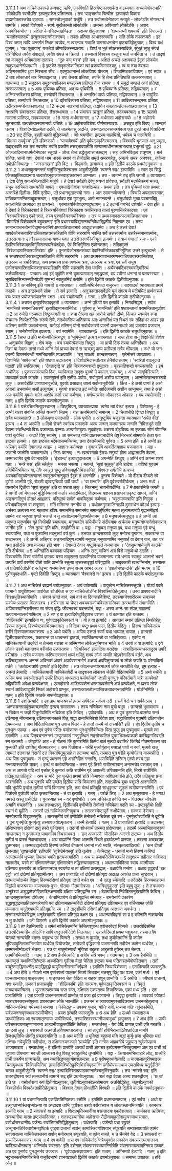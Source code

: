 

  
3.11.1
1 अथ नाचिकेतकाण्डे हव्यवाट् ऋषिः, एकविंशतिं हिरण्येष्टकाश्शर्करा वाऽभ्यक्ता नाभ्यामेवोपदधाति 'लोकोऽसि स्वर्गोऽसि' इत्यनुवाकेन प्रतिमन्त्रम् । तत्र 'पाङ्क्तमेव चिन्वीत' इत्यादयो विकारा ब्राह्मणोक्तास्तत्रैव द्रष्टव्याः । समस्तोऽनुवाको यजूंषि । तत्र सर्वात्मत्वेनेष्टका स्तयूते - लोकोऽसि भोगस्थानं त्वमसि । लाको विशेष्यते - स्वर्गः सुखैकान्तो लोकोऽसि । अनन्तः अविनाशो लोकोऽसि । अपारः अनवधिकभोगः । अक्षितः केनचिदप्यखण्डितः । अक्षय्यः क्षेतुमशक्यः । 'क्षय्यजय्यौ शक्यार्थे' इति निपात्यते । 'ययतोश्चातदर्थे' इत्युत्तरपदान्तोदात्तत्वम् । तपसः प्रतिष्ठा आधारस्त्वमसि । सति लोके तपस्तप्यते । इदं विश्वं जगत् त्वयि अन्तर्गतं स्थितं त्वय्येव, न त्वदन्यत्र गच्छति यागसाधनत्वेन वृष्ट्यादिहेतुत्वात् । विश्वं यक्षं पूज्यम् । 'यक्ष पूजायाम्' यजतेर्वा औणादिकस्सप्रत्ययः । विश्वं च भूतं संपन्नसस्यादिकं, सुभूतं सुष्ठु संपन्नं परिनिष्ठितं त्वयैव संपाद्यते, त्वयैव संपन्नं च क्रियते । तस्मात्त्वं विश्वस्य वस्तुनः भर्ता जनयिता च । तं तादृशं त्वां कामदुघं अभिमतानां दातारम् । 'दुहः कप् घश्च' इति कप् । अक्षितं अचलं अक्षयफलं ईदृशं लोकमेव त्वदुपदधानेनोपदधामि । हे इष्टके! तादृशलोकात्मिकां त्वां प्रजापतिस्सादयतु । त्वं च तया देवतया अङ्गिरसामिव ध्रुवा निश्चला सीद । एवमुपधानान्तं लोकविषयं योज्यम् । शिष्टमिष्टकाविषयम् । एवं सर्वत्र ॥
2 तपः लोकाधारं तत्र निष्पाद्यत्वात् । तपः तेजसः प्रतिष्ठा, तपसि हि तेजः प्रतितिष्ठति तत्कारणत्वात् । गतमन्यत् ॥
3 समुद्रस्य समुद्द्रवणशीलस्य मण्डलस्य प्रतिष्ठा तेजः रश्मयः ॥
4 समुद्रो मण्डलं अपां प्रतिष्ठा, तत्कारणत्वात् ॥
5 आपः पृथिव्याः प्रतिष्ठा, अद्भ्यः पृथिवीति ॥
6 पृथिव्यग्नेः प्रतिष्ठा, तद्विषयत्वात् ॥
7 अग्निरन्तरिक्षस्य प्रतिष्ठा, तस्योपरि स्थितत्वात् ॥
8 अन्तरिक्षं वायोः प्रतिष्ठा, तद्विषयत्वात् ॥
9 वायुर्दिवः प्रतिष्ठा, तस्योपरि स्थितत्वात् ॥
10 द्यौरादित्यस्य प्रतिष्ठा, तद्विषयत्वात् ॥
11 आदित्यश्चन्द्रमसः प्रतिष्ठा, तदीयरश्म्यधीनप्रकाशत्वात् ॥
12 चन्द्रमा नक्षत्राणां प्रतिष्ठा, तद्योगेन कालावच्छेदकत्वान्नक्षत्राणाम् ॥
13 नक्षत्राणि संवत्सरस्य प्रतिष्ठा, तैरारब्धत्वात् ॥
14 संवत्सर ऋतूनां प्रतिष्ठा, तदवयवत्वात् ॥
15 ऋतवो मासानां प्रातिष्ठा, तदवयवत्वात् ॥
16 मासा अर्धमासानाम् ॥
17 अर्धमासा अहोरात्रयोः ॥
18 अहोरात्रे भूतभव्ययोः उत्पन्नोत्पत्स्यमानयोः प्रतिष्ठे ॥
19 अहोरात्रविशेषाः पौर्णमास्यादयः । अन्नदुघ इति क्विप् । छान्दसं घत्वम् । पित्रादिभ्योऽन्नमेता ददति, ते चान्नमेतासु अदन्ति, तस्मादन्नादनसामर्थ्यवत्य एता दुहते चान्नं पित्रादिम्यः ॥
20 राट् दीप्तिः, बृहती महती बुद्धिरुच्यते । श्रीः श्रयणीया, इन्द्रस्य पालयित्री, धर्मस्य च पालयित्री । 'विभाषा सपर्वूस्य' इति ङीब्नकारौ । 'पत्यावैश्वर्ये' इति पूर्वपदप्रकृतिस्वरत्वम् । विश्वमपि भूतजातं अनु प्रभूता, यद्यद्भवति तत्र तत्र स्वयमेव भवति प्रकर्षेण तत्तद्भावयतीति तस्यात्माधीनात्मलाभत्वात् प्रभूतत्वं बुद्धेः ॥
21 ओजआदिनानाधर्मत्वेनेष्टका स्तूयते - ओजः तेजः तद्धेतुत्वात्ताच्छब्द्यम् । सहः अभिभवितृत्वं शत्रूणाम् । बलं शक्तिः, भ्राजो यशः, देवानां धाम धारकं स्थानं वा तेजोऽसि अमृतं अमरणहेतुः, अमर्त्यः अमरः अनश्वर:, तपोजाः तपोऽभिनिष्पाद्यः । 'जनसनखन' इति विट् । 'विड्वनोः, इत्यात्वम् ॥
इति द्वितीये काठके प्रथमोऽनुवाकः ॥  
3.11.2
1 अध्वराहुत्यनन्तरं चतुर्भिरनुवाकैश्चतस्र आहुतीर्जुहोति 'त्वमग्ने रुद्रः' इत्यादिभिः ॥ स्वत एव सिद्धे एकैकाहुतिख्यापनाय चत्वारोऽनुवाकास्स्वाहाकारान्ता आम्नाताः । तत्र - त्वमग्ने रुद्र इति जगती ॥ व्याख्याताः । देवा देवेषु श्रयध्वमित्यादीनि यजूंषि । हे देवाः! सर्वेऽपि देवेषु श्रयध्वं प्रविशत, सर्वेऽपि मदर्थमैकथ्यं भजत, संभूय मदभिमतं साधयतेति यावत् । एवमाद्येनोक्त्वा गणशोऽप्याह - प्रथमा इति । तत्र पृथिव्यां गताः प्रथमा:, अन्तरिक्षे द्वितीयाः, दिवि तृतीयाः, एते प्रधानभूतास्त्रयो गणाः । अत एवामन्त्र्योच्यन्ते । त्रिष्वपि अपदात्परत्वात् षाष्ठिकमामन्त्रिताद्युदात्तत्वम् । चतुर्थादय एषां गुणभूताः, अतो नामन्त्र्यन्ते । चतुर्थादयो भूत्वा पञ्चमादिषु श्रयध्वमिति प्रथमादय एव प्रार्थ्यन्ते । एवमात्रयस्त्रिंशद्गणाद्द्रष्टव्यम् ॥
2 इदानीं गणभेदं दर्शयति - देवा इति ॥ हे देवाः! हे त्रिरेकादशाः! हे त्रिस्त्रयस्त्रिंशाः! त्रिरेकादश त्रयस्त्रिंशत् तासां पूरणास्त्रिरेकादशाः । एवं त्रिस्त्रयस्त्रिंशत् एकोनशतं, तस्य पूरणास्त्रिस्त्रयस्त्रिंशाः । तत्र च प्रथमस्यापदात्परत्वान्निघाताभावः । 'विभाषितं विशेषवचने बहुवचनम्' इति प्रथमस्याविद्यमानत्वनिषेधाद्द्वितीयं निहन्यत एव । तस्य सामान्यवचनत्वेनाविद्यमानत्वनिषेधाभावान्निघाताभावे आद्युदात्तत्वमेव । अथ हे उत्तरे देवाः! यावदेकोनचत्वारिंशदधिकशतत्रयसहितानि त्रीणि सहस्राणि भवन्ति सर्वे उत्तरवर्त्मानः उत्तरैस्समानवर्त्मानः, उत्तरसत्त्वानः उत्तरैस्समानप्राधान्याश्च भवत उत्तरोत्तरगणैरेकीभूता इत्यर्थः । तत्रायं गणानां क्रमः - एको देवस्त्रिभिरेकादशभिर्गुणितस्त्रयस्त्रिंशद्देवाः, ऐवं त्रिभिर्गुणिता एकोनशतम् । तदिदमुक्तं 'त्रिरेकादशास्त्रिस्रयस्त्रिंशाः' इति । पुनरप्येकोनशतसंख्या देवास्त्रिभिरेकादशभिर्गुणिता उत्तरे इत्युच्यन्ते । ते च सप्तषष्ट्यधिकशतद्वयसहितानि त्रीणि सहस्राणि । अथ प्रथमस्यावान्तरगणस्याधिपतयस्त्रयस्त्रिंशत्, उत्तरस्य च त्रयस्त्रिंशत्, अथ प्रथमस्य प्रधानगणस्य त्रयः, उत्तरस्य च त्रयः, एवं सर्वे संभूय एकोनचत्वारिंशदधिकशतत्रयसहितानि त्रीणि सहस्राणि देवा भवन्ति । अथैवंभवद्भिरत्रभवद्भिरित्थं कर्तव्यमित्याह - यत्कामः अहं इदं जुहोमि तन्मे युष्मत्प्रसादात् समृद्ध्यतां, वयं रयीणां धनानां च पतयस्स्याम । भूरादिवासिभ्यस्सर्वेभ्योऽपि युष्मभ्यं स्वाहुतमिदं करोमि ॥
इति द्वितीये काठके द्वितीयोऽनुवाकः ॥  
3.11.3
1 अग्नाविष्णू इति गायत्री ॥ व्याख्याता । राज्ञीत्यष्टिर्नवपदा यजुरन्ता । राज्ञ्यादयो व्याख्याताः प्रथमे काठके । अत्र इन्द्रस्थाने सोमः । ते सर्व इत्यादि । अनुक्रान्तास्सर्वेऽपि यूयं संगत्य मे मदीयमिदं प्रार्थनारूपं वचः प्रावत प्रयोजनसंपादनेन रक्षत । वयं स्यामेत्यादि । गतम् ॥
इति द्वितीये काठके तृतीयोऽनुवाकः ॥  
3.11.4
1 अन्नपत इत्युपरिष्टाद्बृहती ॥ व्याख्याता । अग्ने पृथिवी पत इत्यादि । निगदसिद्धम् । सर्वत्र 'नामन्त्रिते समानाधिकरणे' इत्यविद्यमानत्वनिषेधः । पूर्वस्य तु 'नामन्त्रिते' इति षष्ठ्यन्तानां परामन्त्रितानुप्रवेशः ॥
2 आ रुचेति पञ्चपदा त्रिष्टुब्जगती वा ॥ रुचा दीप्त्या अहं आरोचे सर्वतो दीप्ये, किंचाहं स्वयमेव रुचा रोचमानः निरपेक्षदीप्तिः रुरुचे रोचै, तदर्थमतीत्य अतिक्रम्य अदः अन्तरिक्षं यत् स्थितं स्वः तदिहाभर आहर इह अस्मिन् कर्मणि फलत्वेनानय, यतोऽहं तस्मिन् योनौ सर्वार्थकारणे प्रजनौ प्रजननाधारे अहं प्रजायेय प्रजावान् स्याम् । जनेरौणादिक इप्रत्ययः । वयं स्यामेति । व्याख्यातम्5 ॥
इति द्वितीये काठके चतुर्थोऽनुवाकः ॥  
3.11.5
1सप्त त इति मध्येज्योतिस्त्रिष्टुप् ॥ 'भूमिर्भूम्ना' इत्यत्र व्याख्याता । सप्त होत्रा अनु विद्वानिति विशेषः - अनुक्रमेण विद्वान् । शेषं यजुः । वयं स्यामेत्येकपदा त्रिष्टुप् । या प्राची दिक् तस्या अग्निर्देवता । अथ दिशां या देवताः तासां मध्ये अग्निं देवं प्राच्या देवतां स ऋच्छतु प्राप्य प्रलीयतां तत्रैव क्षीयताम् । कः? यो जनः एतस्यै दिशस्संबन्धी मामभिदासति उपक्षपयति । 'दमु उपक्षये' छान्दसमात्वम् । एतेनोत्तरे व्याख्याताः । दिशामिति 'सावेकाचः' इति षष्ठ्या उदात्तत्वम् । दिशोऽभिदासतीत्यत्र तेनैवोदात्तत्वम् । 'स्वरितो वाऽनुदाते पदादौ' इति स्वरितत्वम् । 'देवताद्वन्द्वे च' इति मित्रावरुणशब्दो द्व्युदात्तः । बृहस्पतिशब्दो वनस्पत्यादिः । इयं अधोदिक् । पुरुषस्सर्वस्यापि दिक्, व्यापित्वात् तादृशः पुरुषो मे कामान् समर्धयतु । अन्धो जागृविरित्यादि । व्याख्यातं प्रथमे काठके । उषसमुषसं इति तृतीयः पर्यायः, सर्वामुषसं अशीय व्याप्नुयाम् । अश्नोतेश्छान्दसश्शपो लुक् । असावेहीति प्राणापानावुच्येते, युवयोः प्रसादात् उषसं सर्वामश्नुवीयेति । किंच - हे असो प्राण! हे असो अपान! उभयार्थम् असौ इत्युक्तम् । युवयोः प्रसादात् इदं ज्योतिः आदित्यमपि अशीय आप्नुयाम्, तथा हे असो अपः कर्माणि युवयोः बलेन अशीय कर्ता स्यां कर्मणाम् । वर्णव्यत्ययेन औकारस्य ओकारः । वयं स्यामेत्यादि । गतम् ॥
इति द्वितीये काठके पञ्चमोऽनुवाकः ॥  
3.11.6
1 यत्तेऽचितमित्युपस्थानम् ॥ त्रिष्टुबियम्, व्याख्यातप्राया 'त्वमेव त्वां वेत्थ' इत्यत्र । विशेषस्तु - हे अग्ने! यत्तव संबन्धि अचितं यच्चापि चितम् । यत्त ऊनमित्यादि समानम् ॥
2 चितश्चेति द्विपदा त्रिष्टुप् ॥ तत्रैव व्याख्याता9 ॥
3 लोकंपृणा उपदधाति - लोकं पृणेति ॥ अनुष्टुबियं यजुरन्ता व्याख्याता 'अपेत वीत' इत्यत्र ॥
4 ता अस्येति ॥ दिवो रोचने स्वर्गस्य प्रकाशके अस्य जन्मन् यजमानस्य जन्मनि निमित्तभूते सति देवानां संबन्धिन्यो विशः प्रजारूपाः पृश्नयः अल्पगोसदृशाः सूददोहसः अन्नस्य दोहयित्र्यः ता इष्टकाः सोमं श्रीणन्ति पक्वं कुर्वन्ति । कदा? त्रिषु सवनेषु । आ समन्तात् यानि प्रातस्सवनादीनि तेषु निरन्तरं सोमपाके हेतव एता इष्टका इत्यर्थः । एता इष्टकाः यद्देवतासम्बन्धिन्यः, तया देवतयेत्यादि पूर्ववत् ॥
5 अग्न इति ॥ हे अग्ने! इह अस्मिन् कर्मणि देवानावह आह्वय । जज्ञानः कर्तव्यज्ञः । वृक्तबर्हिषे आवर्तितयज्ञाय यजमानाय । यद्वा - जज्ञानो जातोसि यजमानार्थम् । लिटः कानच् । नः खल्वस्माकं ईड्यः स्तुत्यो होता आह्वाताऽसि देवानां, तस्मात्त्वामेव ब्रूमो देवानावहेति । 'ईडवन्द' इत्याद्युदात्तत्वम् ॥
6 अगन्मेति त्रिष्टुप् ॥ अग्निं वयं अगन्म शरणं गताः । 'मन्त्रे घस' इति च्लेर्लुक् । मनसा भक्त्या । महान्तं, 'सुपां सुलुक्' इति डादेशः । यविष्ठं युवतमं हविर्भिर्मिश्रयितारं वा, देवैः स्वाहुतं सुष्ठु हविषामाहुतिभिराराधितं, विश्वतः सर्वतोपि प्रत्यञ्चं अस्मदाभिमुख्येनागच्छन्तं स्वाहुतत्वेनानुकूलं ईदृशं तं अगन्मेति । पुनश्च विशेष्यते - यो दीदाय दीप्यते स्वे दुरोणे आत्मीये गृहे, रोदसी द्यावापृथिव्यौ उर्वी उर्व्यौ । 'वा छन्दसि' इति पूर्वसवर्णदीर्घत्वम् । अन्तः मध्ये । व्यत्ययेन द्वितीया 'सुपां सुलुक्' इति वा षष्ठ्या लुक् । चित्रभानुः चायनीयदीप्तिः ॥
7 मेधाकारमिति जगती ॥ हे अग्ने! त्वां मेधाकारं बुद्धिस्थितानां कर्तारं संपादयितारं, विदथस्य यज्ञस्य प्रसाधनं प्रकृष्टं साधनं, अग्निं अङ्गनादिगुणं होतारं आह्वातारं, परिभूतमं सर्वतो भावयितृतमं कर्मणाम् । 'बहुलमन्यत्रापि' इति णिलुक् । परिभावयितृतमं वा शत्रूणाम् । मतिं मतिमन्तं मननीयं वा । यथोक्तगुणशालिनाऽपि दुराराधेन कोऽर्थ इत्याह - अर्भस्य अल्पस्य महः महतश्च हविषः समानमित् समानमेव समानतुष्टिमेव महता तुल्यमल्पमपि गृह्णानमीदृशं त्वामेव नरः मनुष्याः वृणते भजन्ते न तु त्वत्तोऽन्यमनीदृशमहिमानम् ॥
8 मनुष्वत्त्वेत्यनुष्टुप् ॥ हे अग्ने! त्वां मनुष्वत् मनुष्यमिव गृहे निधीमहि स्थापयाम, मनुष्यवदेव समिधीमहि संदीपयामः अर्चयामः मनुष्ययोग्यानेवोपचारान् जानीम इति । 'तेन तुल्यं' इति वतिः, तदर्हतीति वा । यद्वा - मनुष्वत् मनुष्या इव, यथा मनुष्या गृहे बन्धुं स्थापयन्ति, यथा च पूजयन्ति तदनुरूपं वयं कुर्मः । उभयत्र छान्दसश्शपो लुक् मनोश्च षुगागमः, सकारान्तं वा शब्दान्तरम् । हे अग्ने! अङ्गिरः अङ्गनादिगुण त्वमपि मनुष्वत् मनुष्याणामिव मनुष्यार्हं वा देवान् यज, ततः परं यथा प्रसीदसि तथा यजामह इति भावः । देवायते देवान् यष्टुमिच्छते यजमानाय । 'देवसुम्नयोर्यजुषि काठके' इति दीर्घत्वम् ॥
9 अग्निर्हीति पञ्चपदा पङ्क्तिः ॥ अग्निः खलु वाजिनं अन्नं विशे मनुष्येभ्यो ददाति । विश्वचर्षणिः विश्वं चर्षणीयं ज्ञातव्यं यस्य तादृशस्स खल्वग्निरेव यजमानस्य राये धनाय स्वाभुवं आत्मनो भवनं उत्पत्तिं वार्यं वरणीयं प्रीतो याति प्राप्नोति स्तुत्या तृप्तस्तादृग्रूपं परिगृह्णाति । तादृक्कारी खल्वग्निर्नाम, तस्मात्स त्वं प्रतिपादितोऽग्निः स्तोतृभ्यः यजमानेभ्यः इषम् अन्नम् आभर आहर । 'हृग्रहोर्भश्छन्दसि' इति भत्वम् ॥
10 पुरीषमुपदधाति - पृष्टो दिवीति त्रिष्टुप् ॥ व्याख्याता 'वैश्वानरो नः' इत्यत्र ॥
इति द्वितीये काठके षष्ठोऽनुवाकः ॥  
3.11.7
1 अथ नाचिकेतं ब्राह्मणं त्रयोऽनुवाकाः - अयं वावेत्यादि ॥ वायुत्वेन नाचिकेतस्स्तूयते । योऽयं पवते पवमानो वायुर्विश्वस्य पावयिता शोधयिता स एव नाचिकेतोऽग्निः विश्वस्थितिहेतुत्वात् । तस्य प्राक्पवनादीनि शिरःप्रभृतिस्थानीयानि । संवानं संगतं वानं, समं वानं वा दिगन्तरविशिष्टं, तदस्याग्नेश्शरीरस्य समञ्चनं संकोचः प्रसारणं विस्तारश्च । शरीरगता या चेष्टा अवयवसंकोचविस्तारात्मिका तत्स्थानीयं संवानमिति । अपिचास्याग्निशरीरस्य सा संपत् वृद्धिः जीवनवत्त्वं यदन्तर्वानं, यद्वा - अस्य अग्नेः सा संपत् माहात्म्यं यत्पवमानवत्सर्वगामित्वम् ॥
2 सꣳ ह वा इत्यादिर्यष्टुर्विदुषश्च प्रशंसा ॥ यं कामयत इति यत्कामः । 'शीलिकामि' इत्यादिना णः, पूर्वपदप्रकृतिस्वरत्वं च । यो ह वा इत्यादि । आयतनं स्थानं प्रतिष्ठा स्थितिहेतुः हिरण्यं तदुभयं, हिरण्येष्टकाभिरुपधानात् । विदित्वा यष्टुः प्रथमं फलं, द्वितीयं वेदितुः । हिरण्यं नाचिकेतस्य शरीरं हिरण्यात्मकत्वात्तस्य ॥
3 अथो यथेति ॥ अपिच उत्तप्तं स्वर्णं यथा भाय्यात् भायात् । छान्दसो द्वितीययकारोपजनः, यकारान्तं वा धात्वन्तरं द्रष्टव्यं, स्वार्थिकण्यन्तो वा भातिर्द्रष्टव्यः । एवमेव स नाचिकेतयाजी तद्बेदी च तेजसा यशसा च अस्मिꣳश्च लोकेऽमुष्मिꣳश्च भाति ॥
4 उरवो ह वा इत्यादि ॥ द्वये लोकाः उरवो महान्तश्च वरीयांस उरुतराश्च । 'प्रियस्थिर' इत्यादिना वरादेशः । तत्रादित्यस्याधस्तादुरव उपरि वरीयांसः । तत्रैष यजमानः कश्चिदन्तवन्तं क्षय्यं क्षपितुं शक्यं लोकं जयति योऽवरेणादित्यं वर्तते, अथ कश्चिद्यजमानः अनन्तं अविनाशं अपारं अपर्यवसानभोगं अक्षय्यं क्षपयितुमशक्यं च लोकं जयति यः परेणादित्यं वर्तते । 'ततोऽन्यत्रापि दृश्यते' इति द्वितीया । तत्र कोऽनन्तमपारमक्षथ्यं लोकं जयतीति चेत्, ब्रूम इत्याह - अनन्तं हेत्यादि । नाचिकेतयाजी नाचिकेतवेदी च तादृशस्य लोकस्य जेतेति वेदितव्यमिति ॥
5 अथो यथेति ॥ अपिच यथा रथस्योत्सङ्गे उपरि तिष्ठन् अधस्तात् पर्यावर्तमाने पक्षसी पुनःपुनः परिवर्तमाने चक्रे प्रत्यपेक्षते तद्विषयिणी अपेक्षा प्रत्यपेक्षणम् । एवमहोरात्रे आदित्यवशेनाधस्तात्प्रवर्तमाने अयं प्रत्यपेक्षते, न ह्यस्य लोकं स्थानं आदित्यादुपरि स्थितं अहोरात्रे प्राप्नुतः, तस्मात्कालतोऽनवच्छिन्नत्वादनन्तत्वमिति । योऽग्निमिति । गतम् ॥
इति द्वितीये काठके सप्तमोऽतुवाकः ॥  
3.11.8
1 उशन्नित्यादि ॥ उशन्नाम याजश्रवसोऽपत्यं सर्ववेदसं सर्वस्वं ददौ । सर्वं वेदो धनं सर्ववेदसम् । 'अनसन्नन्तान्नपुंसकाच्छन्दसि' इत्यच् समासान्तः । तस्य नचिकेता नाम पुत्रो बभूव । छान्दसो भूभावाभावः । न चिकेत न जज्ञौ पितुर्भावमिति नचिकेता इति केचित् । पृषोदरादिः । अथ तं पुत्रं कुमारमेव बालमेव सन्तं दक्षिणासु नीयमानासु दक्षिणानयनकाले पितुः श्रद्धा दानाभिनिवेशो विवेश प्राप, श्रद्धातिशयेन पुत्रमपि दक्षिणात्वेन देयममन्यत । अथ विदिताभिप्रायः पुत्र उवाच पितरं - हे तात! कस्मै मां दास्यसि? इति । एंव द्वितीयं तृतीयं च पुनःपुनः पप्रच्छ । अथ एवं पुत्रेण परीतः पर्याक्रान्तः पुनःपुनर्निर्बन्धितः पिता क्रुद्ध इव पुत्रमुवाच - मृत्यवे त्वा ददामीति । अथ पितृवचनानन्तरं मृत्युसकाशं गन्तुमुत्थितं सहसोच्चलितं पुत्रमभिलक्ष्याकाशे काचिद्वागभिवदति स्म उत्तस्थौ । कीदृशी? आह - हे गौतम! किं कुमारमिति किमेवं बालं मृत्यवे ददासि? किमिदं गौतमगोत्रस्य तव युज्यते? इति दर्शयितुं गौतमग्रहणम् । अथ पितोवाच - परेहि मृत्योर्गृहान् यथाऽहं पापो न स्यां, मृत्यवे खलु त्वामदां दत्तवानहं नेदानीं दत्तं निवर्तयितुमुत्सहे न तदन्यथा भाति, तस्मात् पुत्र परेहि मृत्योर्गहान् यास्यसीति । अथ पिता पुत्रमुवाच - तं मृत्युं प्रवसन्तं गृहे असंनिहितं गन्तासि, असन्निहिते तस्मिन् मृत्यौ तस्य गृहा गन्तव्यास्त्वयेति यावत् । इत्थं च कर्तव्यमित्याह - तस्य गृहे तिस्रो रात्रीरनाश्वान् अनश्नन्नेव वसतात् वस । अथ स आगतो यदि त्वां पृच्छेत् हे कुमार! कति रात्रीर्मम गृहे अवात्सीः उषितवानसि इति, तिस्रो रात्रीरिति प्रतिब्रूतात् प्रतिब्रूहि । अथ स यदि पुनः पृच्छेत् प्रथमां रात्रिं किमाश्नाः अशितवानसि इति, तदैवं प्रतिब्रूयाः प्रजां आश्नामिति । अथ पुनरपि यदि पृच्छेत् द्वितीयां रात्रिं किमाश्ना इति, तदाऽपीत्थं ब्रूयाः पशूंस्ते आश्नामिति । यदि भूयोपि पृच्छेत् तृतीयां रात्रिं किमाश्ना इति, तदा चेत्थं प्रतिब्रूहि साधुकृत्यां सुकृतं त्वदीयमाश्नामिति । एवं पित्रोक्ते पुत्रोऽपि तथैव कृतवानित्याह - तं वा इत्यादि । गतम् । परोक्षे लिट् ॥
2 अथ मृत्युरुवाच - हे भगवः! नमस्ते अस्तु प्रसीदेति । पुनरप्याह स्म - वरं वृणीष्वेति । अथ नचिकेता ब्रवीति स्म - पितरमहं जीवन्नेव अयानि गच्छानीति । अथ तत्तथाऽस्तु, द्वितीयमपि वृणीष्वेति तेनोक्ते नचिकेता वदति स्म - इष्टापूर्तयोः क्षितिं स्थानं मे ब्रूहीति । तत्तस्मै एतं नाचिकेतमग्निमुवाच । ततस्तस्येष्टापूर्ते नाक्षीयेताम् । छान्दसं ङेरेत्वम् । नास्येत्यादि विदुषस्स्तुतिः । ततस्तृतीयं वरं वृणीष्वेति तेनोक्तो नचिकेता ब्रूते स्म - पुनर्मृत्योरपजितिं मे ब्रूहीति । पुनः पुनर्मृतिः पुनर्मृत्युः तस्यापजयोऽमृतत्वम् । तस्मै हेत्यादि । गतम् ॥
3 प्रजापतिर्वा इत्यादि ॥ उदास्यत् उत्क्षिप्तवान् दक्षिणां दातुं हस्ते गृहीतवान् । तदग्नौ शोधनार्थं प्रास्यत् प्रक्षिप्तवान् । तदस्मै अस्याभिप्रायानुरूपं नाच्छदयत् न द्रुतमभवत् पाषाणमिव स्थिरमभवत् । 'छद अपवारणे' चौरादिकः अदन्तो द्रष्टव्यः । अथ द्वितीयं तृतीयं च प्रास्तं नैवाच्छदयत् । अथ बाह्याग्निं हित्वा आत्मनि स्थिते हृदय्येऽग्नौ प्रास्यत् । तदस्मा अच्छदयत् द्रुतमभवत् । तस्मादद्यत्वेऽपि हिरण्यं कनिष्ठं दीप्ततमं धनानां मध्ये भवति, संस्कृतत्वादित्यर्थः । 'कन दीप्तौ' तृजन्तात् 'तुश्छन्दसि' इतीष्ठनि 'तुरिष्ठेमेयस्सु' इति तृलोपः । केचिदाहुः - धनानां मध्ये हिरण्यं कनिष्ठं अल्पतममपि भुञ्जत् प्रियतमं भवति हृदयजत्वादिति । अथ स प्रजापतिरन्विच्छन्नपि तादृशस्य ग्रहीतारं नाविन्दत् नालभतैव, यस्मै तां दक्षिणामनेष्यत् दक्षिणात्वेन तद्धिरण्यमदास्यत् । अथान्यमविदित्वा स्वाय आत्मीयाय दक्षिणाय हस्तायैव तां दक्षिणामनयत् स्वयमेव च तां दक्षिणां प्रत्यगृह्णात् - दक्षायेति मन्त्रेण । दक्षाय वृद्ध्यर्थं 'दक्ष वृद्धौ' त्वां दक्षिणां प्रतिगृह्णामीत्यर्थः । अथ प्रजापतिः तां दक्षिणां प्रतिगृह्य अदक्षत अवर्धत प्रजाः सृष्टवान् । तस्मादन्योऽप्येवं विद्वान् हिरण्यदक्षिणां प्रतिगृह्य दक्षते वर्धत एव ॥
4 एतद्ध स्मेत्यादि ॥ तदेतदेवं हिरण्यमाहात्म्यं विद्वांसो वाजश्रवसाः वाजश्रवसः पुत्राः, गोतमाः गौतमगोत्रजाः । 'अत्रिभृगुकुत्स' इति बहुषु लुक् । ते तत्रभवन्तः अनूदेश्यां अशुद्धामेकोद्दिष्टादिलक्षणामपि दक्षिणां प्रतिगृह्णन्ति स्म । देवतादिभ्यो निवेदितमनूदेश्यमिति केचित् । छान्दसमुपसर्गस्य दीर्घत्वम् । केनाभिप्रायेण ते प्रतिगृह्णन्ति स्मेत्याह - उभयेनापि प्रकारेण शुद्धाशुद्धद्रव्यप्रतिग्रहणपरेणापि वयं दक्षिणामाहात्म्यविदो दक्षिणां प्रतिगृह्य दक्षिष्यामह एव वर्धिष्यामह एवेति मन्यमाना अनूदेश्यामपि प्रतिगृह्णन्ति स्म । ते तादृशीमपि दक्षिणां प्रतिगृह्य अदक्षन्त अवर्धन्त । तस्मादन्योप्येवंविद्वान् अनूदेश्यामपि दक्षिणां प्रतिगृह्य दक्षत एव । अथान्यमविद्वांसं सा प्र ह व्लीनाति नाशयत्येव न तु वर्धयति । व्ली विशरणे ॥
हति द्वितीये काठके अष्टमोऽनुवाकः ॥  
3.11.9
1 तꣳ हैतमित्यादि ॥ तमेतं नाचिकेतमग्निं केचित्पशुबन्ध एवोत्तरवेद्यां चिन्वते । उत्तरवेदिसंमित उत्तरवेदिस्थानीय एषोऽग्निः सावित्रवदुत्तरवेदिदेशे चितत्वात् । उत्तरवेदिमतां प्रथमः पशुबन्धः, तस्मात्तत्रैव चेतव्यो नान्यत्रेति वदन्तः पशुबन्ध एव चिन्वते । तत्तथा न कुर्यात्, तथा कुर्वन्नेतमग्निं हि कामेन भूयिष्ठाहुतिलाभाभिलाषेण व्यर्धयेत् वियोजयेत्, ततोऽसौ वृद्धिकामो यजमानमपि तदीयेन कामेन व्यर्धयेत् । तस्मात्सौम्येऽध्वरे चेतव्यः । यत्र वा चातुर्मास्यादौ भूयिष्ठा बहुतरा आहुतयो हूयेरन् तत्र चेतव्यः । एतमग्निमित्यादि । गतम् ॥
2 अथ हैनमित्यादि ॥ सत्रीयं सत्रे भवम् । गतमन्यत् ॥
3 अथ हैनमिति ॥ यथान्युप्तं यथानिपतितेष्टकं अञ्जलिना गृहीत्वा वेद्यां चेतिता इष्टका यथा पतितास्तथैवोपहितवान् । ततो वायुरेतामृद्धिमार्ध्नोत् यामृद्धिमृद्धो वायुरिदानीमस्माभिर्गृह्यते । इदमिति क्रियाविशेषणम् । एतामित्यादि फलस्तुतिः ॥
4 अथ हेति ॥ गोवलो नाम वृष्णेरपत्यं पाङ्क्तं चिक्ये चितवान् चतसृषु दिक्षु पक्ष पञ्च, एकां मध्ये । एवं पञ्चत्वान्वयात् पाङ्कत्वम् । पाङ्क्तस्य चेता वेदिता च सहस्रं पशून् प्राप्नोति ॥
5 अथेति ॥ ज्यैष्ठ्यं प्राधान्यं, यशः ख्यातिः, प्रजननं प्रजासमृद्विः । 'शीलिकामि' इति नप्रत्ययः, पूर्वपदप्रकृतिस्वरत्वं च । त्रिवृतं संख्यात्रयान्वितम् । पुरस्तात्पश्चाच्च सप्त सप्त, दक्षिणत उत्तरतश्च तिस्रस्तिस्रः, एकां मध्य इति । एतां प्रजातिमिति । एतां प्रजातिं प्रजननसामर्थ्यं प्राप्नोत् यां प्रजा इदं प्रजायन्ते । त्रिवृद्वा इत्यादि । त्र्यवयवं ज्यैष्ठ्यं मात्रादयस्त्रयस्संयुक्ताः प्रशस्यतमा लोके भवन्तीति । प्रजननं च त्र्यवयवमुपस्थादित्रयस्य प्रजननहेतुत्वात् । योनिमध्यस्थितं गर्भस्थानं मध्यगा । केचिदाहुः - उपस्थः पुमान्, योनिः स्त्री, मध्यमा गतिः नपुंसकमिति, सर्वप्रजननावृत्त्यभावादसमीचीनम् । प्रयश इत्यादि फलस्तुतिः ॥
6 अथ हेति ॥ ऊर्ध्वाः मध्यादारभ्य ऊर्ध्वरीतिकाः आ स्वयमातृण्णायाः प्राचीरित्यर्थः, तस्याश्शिरस्स्थानीयत्वादूर्ध्वा इत्युक्तम् ॥
7 अथ हेति ॥ प्राचीः पश्चिमस्वयमातृण्णामारभ्य आहवनीयादुत्सर्पेदिति केचित् । मन्त्रार्थस्तु - येयं वेदिः प्रागात् प्राची एति गच्छति । छान्दसो लुङ् । यशस्वती अन्नवती हविषामाधारत्वात् । सा तादृशीं हविर्भिरासादितैश्छादिता मामपि तेजःप्रभृतिभिः प्रोर्णोतु प्रच्छादयत्विति ॥
8 अथ यदीति ॥ भूयिष्ठां बहुतमां मयि श्रद्धां कुर्युः प्रजा भूयिष्ठाः मह्यं दक्षिणाः नयेयुरिति यदीच्छेत्, स दक्षिणानयनकाले 'प्राच्येहि' इति मन्त्रेण आहवनीये जुहुयात् स्रुवेणोपहत्य आज्यमादाय । मन्त्रार्थस्तु - हे दक्षिणे! प्राच्येहि अत्यर्थं प्राची आगच्छ इत्येवमस्माभिराहूयमाना अत एव प्राची त्वं जुषाणा प्रीयमाणा भवन्ती आज्यस्य वेतु पिबतु स्वाहुतमिदं तुभ्यमिति । यद्वा - क्रियासमभिव्याहारे लोट्, प्राच्येहि प्राची प्रकर्षेण प्राग्गच्छति, अथ यथासिद्ध्यनुप्रयोगश्छान्दसः ॥
9 पुरीषमुपधायेत्यादि ॥ चात्वालात्पुरीषमाहृत्य चितावुपधाय 'चित्तिमचित्तिम्' इत्यादिभिश्चितिकॢप्तिभिरभिमृश्याग्निं प्रणीयोपसमाधाय उपसमिध्य चतुर्गृहीतेन चतस्र आहुतीर्जुहोति 'त्वमग्ने रुद्रः' इत्यादिभिरेतत्प्रपाठकाम्नातैश्चतुर्भिरनुवाकैः । तत्र 'नमस्ते रुद्र' इति शतरुद्रीयस्य रूपं तत्स्थानीयं त्वमग्ने रुद्र इति प्रथमोऽनुवाकः । शतं रुद्रा देवता अस्य शतरुद्रीयम् । 'छ च' इति छः । वसोर्धाराया रूपं द्वितीयोऽनुवाकः, तृतीयोऽनुवाकोऽन्नहोमाख्यः अन्नसिद्धिहेतुः, चतुर्थोऽनुवाको विश्वप्रीर्नाम विश्वदेवताप्रीतिहेतुत्वात् । विश्वान् देवान् प्रीणातीति विश्वप्रीः ॥
इति द्वितीये काठके नवमोऽनुवाकः ॥  
3.11.10
1 यां प्रथमामित्यादि एकविंशतिमिष्टकाः स्तौति ॥ इममिति प्रथमत्वसाम्यात् । एवं सर्वत्र । अथो या इत्युक्ताभ्यस्तिसृभ्योऽन्या या अष्टादश ताभिः पूर्वोक्ता उरवो वरीयांसश्च य लोकास्तानभिजयति । कामचार इत्यादि गतम् ॥
2 संवत्सरो वा इत्यादि ॥ शिरःप्रभृतिस्थानीया वसन्तादयः एकदेशत्वात् । कर्मकारा ऋत्विजः, तत्स्थानीया मासाः इष्टसंपादित्वात् । शतरुद्रस्थानीया अहोरात्राः रौद्रीणामाहुतीनामुत्पत्त्याधारत्वात, वसोर्धारास्थानीयः पर्जन्यः सर्वाभिमतसिद्धिहेतुत्वात् । यथेत्यादि । पर्जन्यो यथा सुवृष्टं अन्यूनानतिरिक्तशोभनवृष्टिकं वृष्ट्वा प्रजानां सर्वान् कामांस्त्रिवर्गविषयान् संपूरयति सम्यक्साघयति एवमेव संवत्सरात्मा नाचिकेतस्तस्य सर्वान् मनोरथान् संपूरयति, य एतेन यजते, य उ चैनमेवं वेद ॥
3 संवत्सरो वा इत्यादिरूपकान्तरं, गतम् ॥
4 एष वावेति ॥ स एव नाचिकेतोऽग्निरेवमुक्तेन प्रकारेण संवत्सरात्मत्वात्तस्य चादित्याधीनत्वात् 'अग्निर्वाव संवत्सरः' इति दर्शनात् संवत्सरस्स्वयमग्निरेवेति संवत्सरमयत्वादग्निमय उच्यते, अत एव पुनर्णवः पुनःपुनर्नव उज्ज्वलः । 'पूर्वपदात्संज्ञायामगः' इति णत्वम् । अग्निमयो हेत्यादि । गतम् ॥
इति भट्टभास्करमिश्रविरचिते यजुर्वेदभाष्ये ज्ञानयज्ञाख्ये द्वितीये काठके दशमोऽनुवाकः ॥
समाप्तः प्रपाठकः ॥
हरिः ओम् ॥  
